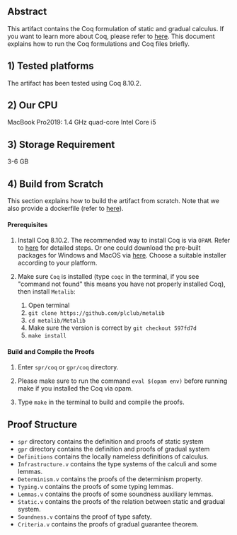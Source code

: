 ## Abstract

This artifact contains the Coq formulation of static and gradual calculus. 
If you want to learn more about Coq, please refer to [here](https://coq.inria.fr/documentation).
This document explains how to run the Coq formulations and Coq files briefly. 
<!-- Artifact can either be compiled in the pre-built docker image with all the dependencies installed or it could be built from the scratch. -->

## 1) Tested platforms #

The artifact has been tested using Coq 8.10.2.


## 2) Our CPU #

MacBook Pro2019: 1.4 GHz quad-core Intel Core i5

## 3) Storage Requirement #

3-6 GB


<!-- # 4) Docker Image #

This section explains how to pull the docker image of artifact from docker repo and use it. Run the following commands one by one in the terminal:

1. `$ docker pull wenjiaye/esop2023:v1` 
2. `$ docker run -it wenjiaye/esop2023:v1`
3. `$ eval $(opam env)`

An alternative approach is to load the docker image [here](https://connecthkuhk-my.sharepoint.com/:u:/g/personal/yewenjia_connect_hku_hk/EVVvyN20KoRJh1k-WCOVOuEBWE_6wX_NAyN7jNkHBUIMDg?e=IfafQs):

1. `$ docker load -i esop2023.tar` 
2. `$ docker run -it esop2023:v1`
3. `$ eval $(opam env)`



The artifact is located in /home/coq/artifact15/ directory.

There are two folders in the artifact, with make file in each:

1. **Static/coq** → contains static calculus formulation
2. **Gradual/coq** → contains gradual calculus formulation


Go to each folder and run make:

#### Static

1. `$ cd /home/coq/artifact15/Static/coq`
2. `$ make`
3. You should see something like the following:
```
coq_makefile -arg '-w -variable-collision,-meta-collision,-require-in-module' -f _CoqProject -o CoqSrc.mk
make[1]: Entering directory '/home/coq/artifact15/Static/coq'
COQC LibTactics.v
COQC Definitions.v
COQC Infrastructure.v
COQC Lemmas.v
COQC Soundness.v
COQC Determinism.v
make[1]: Leaving directory '/home/coq/artifact15/Static/coq'
```
4. Execution time: 43.162s



#### Gradual

1. `$ cd /home/coq/artifact15/Gradual/coq`
2. `$ make`
3. You should see something like the following:
```
coq_makefile -arg '-w -variable-collision,-meta-collision,-require-in-module' -f _CoqProject -o CoqSrc.mk
make[1]: Entering directory '/home/coq/artifact15/Gradual/coq'
COQC LibTactics.v
COQC Definitions.v
COQC Infrastructure.v
COQC Lemmas.v
COQC Soundness.v
COQC Determinism.v
COQC Static.v
COQC Criteria.v
make[1]: Leaving directory '/home/coq/artifact15/Gradual/coq'
```
4. Execution time: 2m53.827s -->



## 4) Build from Scratch #

This section explains how to build the artifact from scratch. 
Note that we also provide a dockerfile (refer to [here](https://github.com/YeWenjia/Pragmatic-Gradual-Polymorphism-with-References/tree/main/docker)). 

#### Prerequisites

1. Install Coq 8.10.2.
   The recommended way to install Coq is via `OPAM`. Refer to
   [here](https://coq.inria.fr/opam/www/using.html) for detailed steps. Or one could
   download the pre-built packages for Windows and MacOS via
   [here](https://github.com/coq/coq/releases/tag/V8.10.2). Choose a suitable installer
   according to your platform.

2. Make sure `Coq` is installed (type `coqc` in the terminal, if you see "command
   not found" this means you have not properly installed Coq), then install `Metalib`:
   1. Open terminal
   2. `git clone https://github.com/plclub/metalib`
   3. `cd metalib/Metalib`
   4. Make sure the version is correct by `git checkout 597fd7d`
   5. `make install`


#### Build and Compile the Proofs

1. Enter  `spr/coq` or `gpr/coq`  directory.

2. Please make sure to run the command `eval $(opam env)` before running make if 
   you installed the Coq via opam. 

3. Type `make` in the terminal to build and compile the proofs.

<!-- 4. For `spr/coq`, you should see something like the following:
```
coq_makefile -arg '-w -variable-collision,-meta-collision,-require-in-module' -f _CoqProject -o CoqSrc.mk
COQC LibTactics.v
COQC Definitions.v
COQC Infrastructure.v
COQC Lemmas.v
COQC Soundness.v
COQC Determinism.v
```
execution time : 33.101s

For `gpr/coq`, you should see something like the following:
```
coq_makefile -arg '-w -variable-collision,-meta-collision,-require-in-module' -f _CoqProject -o CoqSrc.mk
COQDEP VFILES
COQC LibTactics.v
COQC Definitions.v
COQC Infrastructure.v
COQC Lemmas.v
COQC Soundness.v
COQC Determinism.v
COQC Static.v
COQC Criteria.v
```
execution time : 2m20.870s -->
<!-- 

## 6) Dockerfile #

We also provide a dockerfile (refer to [here](https://github.com/YeWenjia/Pragmatic-Gradual-Polymorphism-with-References/tree/main/docker)) and can be built by the following command:

`docker build -t esop23:v1 . ` -->


## Proof Structure

- `spr` directory contains the definition and proofs of static system
- `gpr` directory contains the definition and proofs of gradual system
- `Definitions` contains the locally nameless definitions of calculus.
- `Infrastructure.v` contains the type systems of the calculi and some lemmas.
- `Determinism.v` contains the proofs of the determinism property.
- `Typing.v` contains the proofs of some typing lemmas.
- `Lemmas.v` contains the proofs of some soundness auxiliary lemmas.
- `Static.v` contains the proofs of the relation between static and gradual system.
- `Soundness.v` contains the proof of type safety.
- `Criteria.v` contains the proofs of gradual guarantee theorem.

<!-- ## Correspondence


We show some important Lemmas and theorems correspondence with the coq formalization. The following table shows the correspondence between lemmas discussed in paper and their source coq codes. For example, one can find the `Theorem 1 Determinism` in file `Static/coq/Deterministic.v` and the lemma name in file is `step_unique `.


| Theorems   | Description          | Files                       | Name in Coq             |
|------------|----------------------|-----------------------------|-------------------------|
| Theorem 1  | Determinism          | Static/coq/Determinism.v  | step\_unique            |
| Theorem 2  | Preservation         | Static/coq/Soundness.v      | preservation            |
| Theorem 3  | Progress             | Static/coq/Soundness.v      | progress                |
| Lemma 1    | Typing equivalence   | Static/coq/Lemmas.v         | typing\_atyping         |
| Lemma 1    | Typing equivalence   | Static/coq/Lemmas.v         | atyping\_typing         |
| Lemma 2    | Dynamic types        | Gradual/coq/Soundness.v     | ptype\_inf              |
| Lemma 3    | Synthesis            | Gradual/coq/Determinism.v   | typing\_chk2            |
| Theorem 4  | Determinism          | Gradual/coq/Determinism.v   | step\_unique            |
| Theorem 5  | Preservation         | Gradual/coq/Soundness.v     | preservation            |
| Theorem 6  | Progress             | Gradual/coq/Soundness.v     | progress                |
| Theorem 7  | Equivalence(static)  | Gradual/coq/Static.v        | typing\_styping         |
| Theorem 7  | Equivalence(static)  | Gradual/coq/Static.v        | styping\_typing         |
| Theorem 8  | SGG                  | Gradual/coq/Criteria.v      | SGG\_both               |
| Theorem 9  | Equivalence(dynamic) | Gradual/coq/Soundness.v     | static\_stepd\_dyn\_chk |
| Theorem 9  | Equivalence(dynamic) | Gradual/coq/Soundness.v     | static\_stepd\_dyn\_chk |
| Theorem 10 | DGG                  | Gradual/coq/Criteria.v      | dynamic\_guarantee\_dir |
 -->
